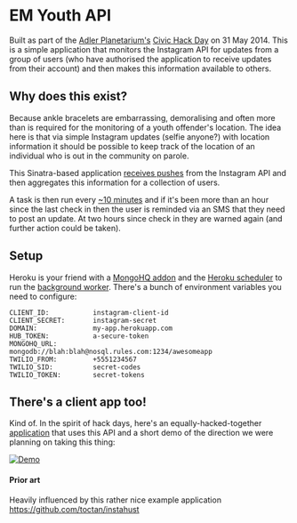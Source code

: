 EM Youth API
======

Built as part of the [Adler Planetarium's](http://www.adlerplanetarium.org/) [Civic Hack Day](http://civichack.adlerplanetarium.org/2014/) on 31 May 2014. This is a simple application that monitors the Instagram API for updates from a group of users (who have authorised the application to receive updates from their account) and then makes this information available to others.

## Why does this exist?

Because ankle bracelets are embarrassing, demoralising and often more than is required for the monitoring of a youth offender's location. The idea here is that via simple Instagram updates (selfie anyone?) with location information it should be possible to keep track of the location of an individual who is out in the community on parole.

This Sinatra-based application [receives pushes](http://instagram.com/developer/realtime/) from the Instagram API and then aggregates this information for a collection of users. 

A task is then run every [~10 minutes](https://github.com/arfon/em-youth-api/blob/master/worker.rb) and if it's been more than an hour since the last check in then the user is reminded via an SMS that they need to post an update. At two hours since check in they are warned again (and further action could be taken).

## Setup

Heroku is your friend with a [MongoHQ addon](https://addons.heroku.com/mongohq) and the [Heroku scheduler](https://addons.heroku.com/scheduler) to run the [background worker](https://github.com/arfon/em-youth-api/blob/master/worker.rb). There's a bunch of environment variables you need to configure:

```
CLIENT_ID:           instagram-client-id
CLIENT_SECRET:       instagram-secret
DOMAIN:              my-app.herokuapp.com
HUB_TOKEN:           a-secure-token
MONGOHQ_URL:         mongodb://blah:blah@nosql.rules.com:1234/awesomeapp
TWILIO_FROM:         +5551234567
TWILIO_SID:          secret-codes
TWILIO_TOKEN:        secret-tokens
```

## There's a client app too!

Kind of. In the spirit of hack days, here's an equally-hacked-together [application](https://github.com/karthikb87/SpyOnKids) that uses this API and a short demo of the direction we were planning on taking this thing:

[![Demo](https://cloud.githubusercontent.com/assets/4483/3140933/fb163ebe-e94f-11e3-9690-9c41808bc469.png)](https://www.youtube.com/watch?v=CZWj3xXY95s&feature=em-share_video_user)

#### Prior art

Heavily influenced by this rather nice example application https://github.com/toctan/instahust
